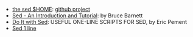 - [the sed $HOME][1]: [github project](https://github.com/aureliojargas/sed.sf.net)
- [Sed - An Introduction and Tutorial][2]: by Bruce Barnett
- [Do It with Sed][3]:  USEFUL ONE-LINE SCRIPTS FOR SED, by Eric Pement
- [Sed 1 line][4]



[1]:http://sed.sourceforge.net/
[2]:http://www.grymoire.com/Unix/Sed.html
[3]:local/do_it_with_sed.md
[4]:local/sed1line.md
